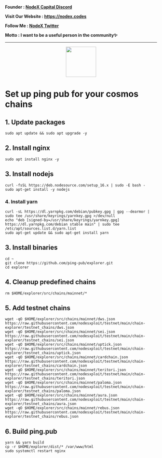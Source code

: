 <strong><p style="font-size:14px" align="left">Founder :
<a href="https://discord.gg/JqQNcwff2e" target="_blank">NodeX Capital Discord</a></p></strong>
<strong><p style="font-size:14px" align="left">Visit Our Website : 
<a href="https://nodex.codes/" target="_blank">https://nodex.codes</a></p></strong>
<strong><p style="font-size:14px" align="left">Follow Me :
<a href="https://twitter.com/nodexploit/" target="_blank">NodeX Twitter</a></p></strong>
<strong><p style="font-size:14px" align="left">Motto :
<a>I want to be a useful person in the community✨</a></p></strong>
<hr>

<p align="center">
  <img height="100" height="auto" src="https://ping.pub/logo.svg">
</p>

# Set up ping pub for your cosmos chains

## 1. Update packages
```
sudo apt update && sudo apt upgrade -y
```

## 2. Install nginx
```
sudo apt install nginx -y
```

## 3. Install nodejs
```
curl -fsSL https://deb.nodesource.com/setup_16.x | sudo -E bash -
sudo apt-get install -y nodejs
```

### 4. Install yarn
```
curl -sL https://dl.yarnpkg.com/debian/pubkey.gpg | gpg --dearmor | sudo tee /usr/share/keyrings/yarnkey.gpg >/dev/null
echo "deb [signed-by=/usr/share/keyrings/yarnkey.gpg] https://dl.yarnpkg.com/debian stable main" | sudo tee /etc/apt/sources.list.d/yarn.list
sudo apt-get update && sudo apt-get install yarn
```

## 3. Install binaries
```
cd ~
git clone https://github.com/ping-pub/explorer.git
cd explorer
```

## 4. Cleanup predefined chains
```
rm $HOME/explorer/src/chains/mainnet/*
```

## 5. Add testnet chains
```
wget -qO $HOME/explorer/src/chains/mainnet/dws.json https://raw.githubusercontent.com/nodesxploit/testnet/main/chain-explorer/testnet_chains/dws.json
wget -qO $HOME/explorer/src/chains/mainnet/sei.json https://raw.githubusercontent.com/nodesxploit/testnet/main/chain-explorer/testnet_chains/sei.json
wget -qO $HOME/explorer/src/chains/mainnet/uptick.json https://raw.githubusercontent.com/nodesxploit/testnet/main/chain-explorer/testnet_chains/uptick.json
wget -qO $HOME/explorer/src/chains/mainnet/cardchain.json https://raw.githubusercontent.com/nodesxploit/testnet/main/chain-explorer/testnet_chains/cardchain.json
wget -qO $HOME/explorer/src/chains/mainnet/teritori.json https://raw.githubusercontent.com/nodesxploit/testnet/main/chain-explorer/testnet_chains/teritori.json
wget -qO $HOME/explorer/src/chains/mainnet/paloma.json https://raw.githubusercontent.com/nodesxploit/testnet/main/chain-explorer/testnet_chains/paloma.json
wget -qO $HOME/explorer/src/chains/mainnet/aura.json https://raw.githubusercontent.com/nodesxploit/testnet/main/chain-explorer/testnet_chains/aura.json
wget -qO $HOME/explorer/src/chains/mainnet/rebus.json https://raw.githubusercontent.com/nodesxploit/testnet/main/chain-explorer/testnet_chains/rebus.json
```

## 6. Build ping.pub
```
yarn && yarn build
cp -r $HOME/explorer/dist/* /var/www/html
sudo systemctl restart nginx
```
